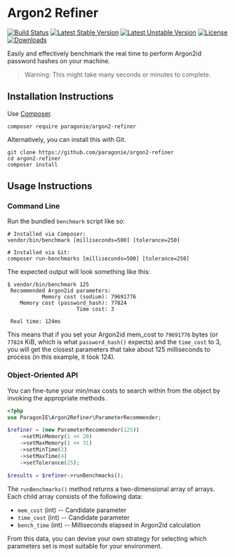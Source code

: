 # Argon2 Refiner

[![Build Status](https://github.com/paragonie/argon2-refiner/actions/workflows/ci.yml/badge.svg)](https://github.com/paragonie/argon2-refiner/actions)
[![Latest Stable Version](https://poser.pugx.org/paragonie/argon2-refiner/v/stable)](https://packagist.org/packages/paragonie/argon2-refiner)
[![Latest Unstable Version](https://poser.pugx.org/paragonie/argon2-refiner/v/unstable)](https://packagist.org/packages/paragonie/argon2-refiner)
[![License](https://poser.pugx.org/paragonie/argon2-refiner/license)](https://packagist.org/packages/paragonie/argon2-refiner)
[![Downloads](https://img.shields.io/packagist/dt/paragonie/argon2-refiner.svg)](https://packagist.org/packages/paragonie/argon2-refiner)

Easily and effectively benchmark the real time to perform
Argon2id password hashes on your machine.

> Warning: This might take many seconds or minutes to complete.

## Installation Instructions

Use [Composer](https://getcomposer.org/download).

```
composer require paragonie/argon2-refiner
```

Alternatively, you can install this with Git.

```
git clone https://github.com/paragonie/argon2-refiner
cd argon2-refiner
composer install
```

## Usage Instructions

### Command Line

Run the bundled `benchmark` script like so:

```
# Installed via Composer:
vendor/bin/benchmark [milliseconds=500] [tolerance=250]

# Installed via Git:
composer run-benchmarks [milliseconds=500] [tolerance=250]
```

The expected output will look something like this:

```
$ vendor/bin/benchmark 125
 Recommended Argon2id parameters:
 	       Memory cost (sodium): 79691776
 	Memory cost (password_hash): 77824
 	                  Time cost: 3
 
 Real time: 124ms
```

This means that if you set your Argon2id mem_cost to `79691776` bytes
(or `77824` KiB, which is what `password_hash()` expects) and the 
`time_cost` to 3, you will get the closest parameters that take about 
125 milliseconds to process (in this example, it took 124).

### Object-Oriented API

You can fine-tune your min/max costs to search within from the object
by invoking the appropriate methods.

```php
<?php
use ParagonIE\Argon2Refiner\ParameterRecommender;

$refiner = (new ParameterRecommender(125))
    ->setMinMemory(1 << 20)
    ->setMaxMemory(1 << 31)
    ->setMinTime(2)
    ->setMaxTime(4)
    ->setTolerance(25);

$results = $refiner->runBenchmarks();
```

The `runBenchmarks()` method returns a two-dimensional array of arrays.
Each child array consists of the following data:

* `mem_cost` (int) -- Candidate parameter
* `time_cost` (int) -- Candidate parameter
* `bench_time` (int) -- Milliseconds elapsed in Argon2id calculation

From this data, you can devise your own strategy for selecting which
parameters set is most suitable for your environment.

